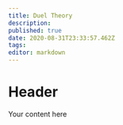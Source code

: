```yaml
---
title: Duel Theory
description: 
published: true
date: 2020-08-31T23:33:57.462Z
tags: 
editor: markdown
---
```


# Header
Your content here